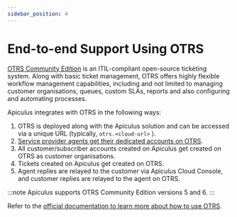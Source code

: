 ```yaml
---
sidebar_position: 4
---
```

# End-to-end Support Using OTRS

[OTRS Community Edition](https://otrs.com/otrs-software-solutions/otrs/otrs-community-edition/) is an ITIL-compliant open-source ticketing system. Along with basic ticket management, OTRS offers highly flexible workflow management capabilities, including and not limited to managing customer organisations, queues, custom SLAs, reports and also configuring and automating processes.

Apiculus integrates with OTRS in the following ways:

1. OTRS is deployed along with the Apiculus solution and can be accessed via a unique URL (typically, `otrs.<cloud-url>` ).
2. [Service provider agents get their dedicated accounts on OTRS](/docs/AboutServiceProviderAdministration/OTRSTicketingandServiceInterface).
3. All customer/subscriber accounts created on Apiculus get created on OTRS as customer organisations.
4. Tickets created on Apiculus get created on OTRS.
5. Agent replies are relayed to the customer via Apiculus Cloud Console, and customer replies are relayed to the agent on OTRS.

:::note
Apiculus supports OTRS Community Edition versions 5 and 6.
:::

Refer to the [official documentation to learn more about how to use OTRS](https://doc.otrs.com/doc/).



